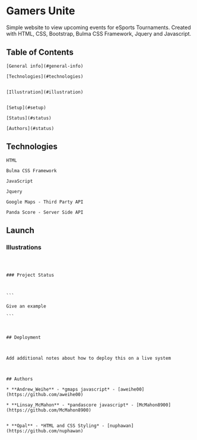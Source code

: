# Gamers Unite

Simple website to view upcoming events for eSports Tournaments. Created with HTML, CSS, Bootstrap, Bulma CSS Framework, Jquery and Javascript.


## Table of Contents

    [General info](#general-info)

    [Technologies](#technologies)


    [Illustration](#illustration)


    [Setup](#setup)

    [Status](#status)

    [Authors](#status)

 

## Technologies

    HTML

    Bulma CSS Framework

    JavaScript

    Jquery

    Google Maps - Third Party API

    Panda Score - Server Side API

 

## Launch

 

### Illustrations

 

~~~~~ include screen shot here~~~~~~~

 

### Project Status

 

```

Give an example

```

 

## Deployment

 

Add additional notes about how to deploy this on a live system

 

## Authors

* **Andrew_Weihe** - *gmaps javascript* - [aweihe00](https://github.com/aweihe00)

* **Linsay_McMahon** - *pandascore javascript* - [McMahon8900](https://github.com/McMahon8900)


* **Opal** - *HTML and CSS Styling* - [nuphawan](https://github.com/nuphawan)

